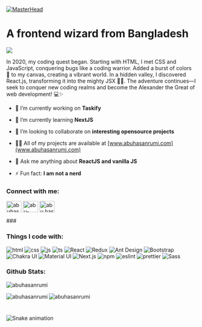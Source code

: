 [![MasterHead](https://i.imgur.com/MT7mAta.png)](https:www.abuhasanrumi.com)

# A frontend wizard from Bangladesh

[![](https://visitcount.itsvg.in/api?id=abuhasanrumi&icon=0&color=0)](https://visitcount.itsvg.in)

In 2020, my coding quest began. Starting with HTML, I met CSS and JavaScript, conquering bugs like a coding warrior. Added a burst of colors 🌈 to my canvas, creating a vibrant world. In a hidden valley, I discovered React.js, transforming it into the mighty JSX 🙋‍♀️. The adventure continues—I seek to conquer new coding realms and become the Alexander the Great of web development! 💻✨

- 🔭 I’m currently working on **Taskify**

- 🌱 I’m currently learning **NextJS**

- 👯 I’m looking to collaborate on **interesting opensource projects**

- 👨‍💻 All of my projects are available at [www.abuhasanrumi.com](www.abuhasanrumi.com)

- 💬 Ask me anything about **ReactJS and vanilla JS**

- ⚡ Fun fact: **I am not a nerd**

###

<h3 align="left">Connect with me:</h3>
<p align="left">
<a href="https://dev.to/abuhasanrumi" target="blank"><img align="center" src="https://raw.githubusercontent.com/rahuldkjain/github-profile-readme-generator/master/src/images/icons/Social/devto.svg" alt="abuhasanrumi" height="30" width="40" /></a>
<a href="https://linkedin.com/in/abu-hasan-rumi" target="blank"><img align="center" src="https://raw.githubusercontent.com/rahuldkjain/github-profile-readme-generator/master/src/images/icons/Social/linked-in-alt.svg" alt="abu-hasan-rumi" height="30" width="40" /></a>
<a href="https://fb.com/abu.hasan.rumi" target="blank"><img align="center" src="https://raw.githubusercontent.com/rahuldkjain/github-profile-readme-generator/master/src/images/icons/Social/facebook.svg" alt="abu.hasan.rumi" height="30" width="40" /></a>
</p>
###
<h3 align="left">Things I code with:</h3>
<p>
  <img src="https://img.shields.io/badge/HTML5-E34F26?style=for-the-badge&logo=html5&logoColor=white" alt="html" />
  <img src="https://img.shields.io/badge/CSS3-1572B6?style=for-the-badge&logo=css3&logoColor=white" alt="css" />
  <img src="https://img.shields.io/badge/JavaScript-323330?style=for-the-badge&logo=javascript&logoColor=F7DF1E" alt="js" />
  <img src="https://img.shields.io/badge/TypeScript-007ACC?style=for-the-badge&logo=typescript&logoColor=white" alt="ts" />
  <img src="https://img.shields.io/badge/React-20232A?style=for-the-badge&logo=react&logoColor=61DAFB" alt="React" />
  <img src="https://img.shields.io/badge/Redux-593D88?style=for-the-badge&logo=redux&logoColor=white" alt="Redux" />
  <img src="https://img.shields.io/badge/Ant%20Design-1890FF?style=for-the-badge&logo=antdesign&logoColor=white" alt="Ant Design" />
  <img src="https://img.shields.io/badge/Bootstrap-563D7C?style=for-the-badge&logo=bootstrap&logoColor=white" alt="Bootstrap" />
  <img src="https://img.shields.io/badge/Chakra--UI-319795?style=for-the-badge&logo=chakra-ui&logoColor=white" alt="Chakra UI" />
  <img src="https://img.shields.io/badge/Material%20UI-007FFF?style=for-the-badge&logo=mui&logoColor=white" alt="Material UI" />
  <img src="https://img.shields.io/badge/next%20js-000000?style=for-the-badge&logo=nextdotjs&logoColor=white" alt="Next.js" />
  <img src="https://img.shields.io/badge/npm-CB3837?style=for-the-badge&logo=npm&logoColor=white" alt="npm" />
  <img src="https://img.shields.io/badge/eslint-3A33D1?style=for-the-badge&logo=eslint&logoColor=white" alt="eslint" />
  <img src="https://img.shields.io/badge/prettier-1A2C34?style=for-the-badge&logo=prettier&logoColor=F7BA3E" alt="prettier" />
  <img src="https://img.shields.io/badge/Sass-CC6699?style=for-the-badge&logo=sass&logoColor=white" alt="Sass" />
</p>

### Github Stats:

<p align="left"><img src="https://github-profile-trophy.vercel.app/?username=abuhasanrumi&rank=S,AAA,AA,AA,B" alt="abuhasanrumi" /></p>

<p><img align="left" src="https://github-readme-stats.vercel.app/api?username=abuhasanrumi&count_private=true&show_icons=true&include_all_commits=true&theme=vue-dark&hide_border=true" alt="abuhasanrumi" /></p>

<p>
  <img src="https://github-readme-streak-stats.herokuapp.com/?user=abuhasanrumi&theme=vue-dark&hide_border=true" alt="abuhasanrumi" />  
</p>

###

<br clear="both">

<img src="https://github.com/abuhasanrumi/abuhasanrumi/blob/output/github-contribution-grid-snake.gif" alt="Snake animation" />
